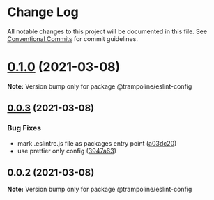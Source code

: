 # Change Log

All notable changes to this project will be documented in this file.
See [Conventional Commits](https://conventionalcommits.org) for commit guidelines.

# [0.1.0](https://github.com/Trampoline-CX/eslint-config/compare/@trampoline/eslint-config@0.0.3...@trampoline/eslint-config@0.1.0) (2021-03-08)

**Note:** Version bump only for package @trampoline/eslint-config





## [0.0.3](https://github.com/Trampoline-CX/eslint-config/compare/@trampoline/eslint-config@0.0.2...@trampoline/eslint-config@0.0.3) (2021-03-08)


### Bug Fixes

* mark .eslintrc.js file as packages entry point ([a03dc20](https://github.com/Trampoline-CX/eslint-config/commit/a03dc2095d357d1ccf436d35d269be6b64f1eb6e))
* use prettier only config ([3947a63](https://github.com/Trampoline-CX/eslint-config/commit/3947a63249f07e67e05e5d17be600310b98a9234))





## 0.0.2 (2021-03-08)

**Note:** Version bump only for package @trampoline/eslint-config
